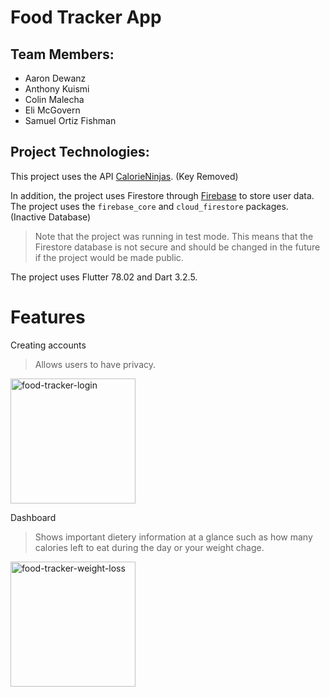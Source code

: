 # Food Tracker App
## Team Members:
- Aaron Dewanz
- Anthony Kuismi
- Colin Malecha
- Eli McGovern
- Samuel Ortiz Fishman

## Project Technologies:
This project uses the API [CalorieNinjas](https://calorieninjas.com/). (Key Removed)

In addition, the project uses Firestore through [Firebase](https://firebase.google.com/) to store user data. The project uses the `firebase_core` and `cloud_firestore` packages. (Inactive Database)
> Note that the project was running in test mode. This means that the Firestore database is not secure and should be changed in the future if the project would be made public.

The project uses Flutter 78.02 and Dart 3.2.5.

# Features
Creating accounts
> Allows users to have privacy.

<img alt="food-tracker-login" src="https://github.com/user-attachments/assets/cfa466fa-9319-4e7a-8af2-6a4bdf8050e8" width="200"></img>

Dashboard
> Shows important dietery information at a glance such as how many calories left to eat during the day or your weight chage.

<img alt = "food-tracker-weight-loss" src="https://github.com/user-attachments/assets/33ce0404-a4de-4cf1-aadc-4def22e66bd4" width="200"></img>
